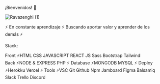 ¡Bienvenidos! 👋

![Ravazenghi (1)](https://user-images.githubusercontent.com/67771188/104816920-f93f9180-57fc-11eb-8e7e-2d96000c04b8.gif)


 ⚡ En constante aprendizaje
 ⚡ Buscando aportar valor y aprender de los demás ⚡

Stack:

Front
⚡HTML  CSS  JAVASCRIPT  REACT JS   Sass  Bootstrap  Tailwind   
Back
⚡NODE & EXPRESS  PHP  ⚡
Database
⚡MONGODB  MYSQL  ⚡
Deploy
⚡Herokku  Vercel  ⚡
Tools
⚡VSC  Git Github  Npm  Jamboard  Figma  Balsamiq  Slack  Trello  Discord
